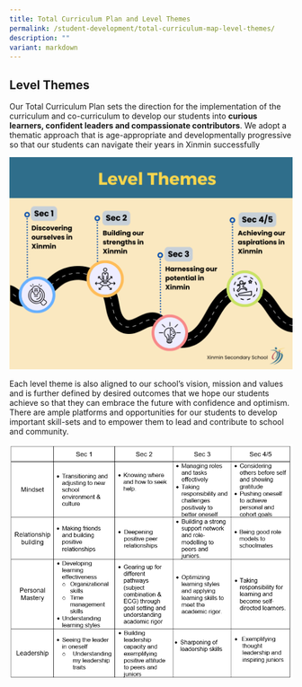 ```yaml
---
title: Total Curriculum Plan and Level Themes
permalink: /student-development/total-curriculum-map-level-themes/
description: ""
variant: markdown
---
```

Level Themes
------


Our Total Curriculum Plan sets the direction for the implementation of the curriculum and co-curriculum to develop our students into **curious learners, confident leaders and compassionate contributors**. We adopt a thematic approach that is age-appropriate and developmentally progressive so that our students can navigate their years in Xinmin successfully

![](/images/Cce/Total%20Curriculum/level%20themes_image.png)

Each level theme is also aligned to our school’s vision, mission and values and is further defined by desired outcomes that we hope our students achieve so that they can embrace the future with confidence and optimism. There are ample platforms and opportunities for our students to develop important skill-sets and to empower them to lead and contribute to school and community. 

![](/images/Cce/Total%20Curriculum/table_3.png)